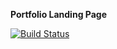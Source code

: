 **Portfolio Landing Page**

[![Build Status](https://travis-ci.org/NGoss/portf.landing.svg?branch=master)](https://travis-ci.org/NGoss/portf.landing)
